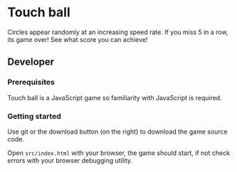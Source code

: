 # Touch ball
Circles appear randomly at an increasing speed rate. If you miss 5 in a row, its game over! See what score
you can achieve!

## Developer

### Prerequisites
Touch ball is a JavaScript game so familiarity with JavaScript is required.

### Getting started

Use git or the download button (on the right) to download the game source code.

Open `src/index.html` with your browser, the game should start, if not check errors with your browser debugging utility.



